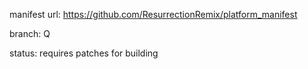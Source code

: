manifest url:
https://github.com/ResurrectionRemix/platform_manifest

branch:
Q

status:
requires patches for building

